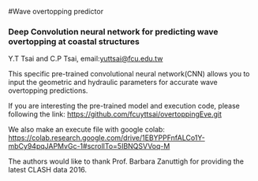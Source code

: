 #Wave overtopping predictor
### Deep Convolution neural network for predicting wave overtopping at coastal structures

Y.T Tsai and C.P Tsai, email:yuttsai@fcu.edu.tw

This specific pre-trained convolutional neural network(CNN) allows you to input the geometric and hydraulic parameters for accurate wave overtopping predictions.

If you are interesting the pre-trained model and execution code, please following the link:
https://github.com/fcuyttsai/overtoppingEve.git

We also make an execute file with google colab:
https://colab.research.google.com/drive/1EBYPPFnfALCo1Y-mbCy94pqJAPMvGc-1#scrollTo=5IBNQSVVoq-M

The authors would like to thank Prof. Barbara Zanuttigh for providing the latest CLASH data 2016.
